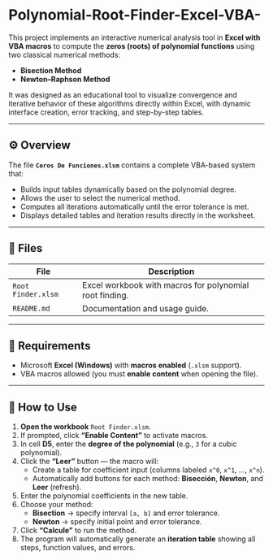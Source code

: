 # Polynomial-Root-Finder-Excel-VBA-
This project implements an interactive numerical analysis tool in **Excel with VBA macros** to compute the **zeros (roots) of polynomial functions** using two classical numerical methods:

- **Bisection Method**
- **Newton–Raphson Method**

It was designed as an educational tool to visualize convergence and iterative behavior of these algorithms directly within Excel, with dynamic interface creation, error tracking, and step-by-step tables.

---

## ⚙️ Overview

The file **`Ceros De Funciones.xlsm`** contains a complete VBA-based system that:
- Builds input tables dynamically based on the polynomial degree.
- Allows the user to select the numerical method.
- Computes all iterations automatically until the error tolerance is met.
- Displays detailed tables and iteration results directly in the worksheet.

---

## 📂 Files

| File | Description |
|------|--------------|
| `Root Finder.xlsm` | Excel workbook with macros for polynomial root finding. |
| `README.md` | Documentation and usage guide. |

---

## 🧰 Requirements

- Microsoft **Excel (Windows)** with **macros enabled** (`.xlsm` support).
- VBA macros allowed (you must **enable content** when opening the file).

---

## 🚀 How to Use

1. **Open the workbook** `Root Finder.xlsm`.
2. If prompted, click **“Enable Content”** to activate macros.
3. In cell **D5**, enter the **degree of the polynomial** (e.g., `3` for a cubic polynomial).
4. Click the **“Leer”** button — the macro will:
   - Create a table for coefficient input (columns labeled `x^0`, `x^1`, …, `x^n`).
   - Automatically add buttons for each method: **Bisección**, **Newton**, and **Leer** (refresh).
5. Enter the polynomial coefficients in the new table.
6. Choose your method:
   - **Bisection** → specify interval `[a, b]` and error tolerance.
   - **Newton** → specify initial point and error tolerance.
7. Click **“Calcule”** to run the method.
8. The program will automatically generate an **iteration table** showing all steps, function values, and errors.
